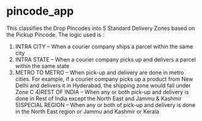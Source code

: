 # pincode_app
This classifies the Drop Pincodes into 5 Standard Delivery Zones based on the Pickup Pincode. 
The logic used is :
1) INTRA CITY – When a courier company ships a parcel within the same city 
2) INTRA STATE – When a courier company picks up and delivers a parcel within the same state 
3) METRO TO METRO – When pick-up and delivery are done in metro cities. For example, if a courier company picks up a product 
                    from New Delhi and delivers it in Hyderabad, the shipping zone would fall under Zone C 
4)REST OF INDIA – When any or both pick-up and delivery is done in Rest of India except the North East and Jammu & Kashmir
5)SPECIAL REGION – When any or both of pick-up and delivery is done in the North East region or Jammu and Kashmir or Kerala
